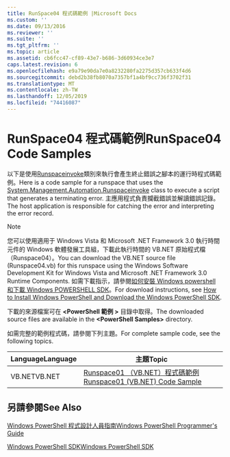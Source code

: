 ```yaml
---
title: RunSpace04 程式碼範例 |Microsoft Docs
ms.custom: ''
ms.date: 09/13/2016
ms.reviewer: ''
ms.suite: ''
ms.tgt_pltfrm: ''
ms.topic: article
ms.assetid: cb6fcc47-cf89-43e7-b686-3d60934ce3e7
caps.latest.revision: 6
ms.openlocfilehash: e9a79e90da7e0a8232280fa2275d357cb633f4d6
ms.sourcegitcommit: debd2b38fb8070a7357bf1a4bf9cc736f3702f31
ms.translationtype: MT
ms.contentlocale: zh-TW
ms.lasthandoff: 12/05/2019
ms.locfileid: "74416087"
---
```

# <a name="runspace04-code-samples"></a><span data-ttu-id="9c1c4-102">RunSpace04 程式碼範例</span><span class="sxs-lookup"><span data-stu-id="9c1c4-102">RunSpace04 Code Samples</span></span>

<span data-ttu-id="9c1c4-103">以下是使用[Runspaceinvoke](/dotnet/api/System.Management.Automation.RunspaceInvoke)類別來執行會產生終止錯誤之腳本的運行時程式碼範例。</span><span class="sxs-lookup"><span data-stu-id="9c1c4-103">Here is a code sample for a runspace that uses the [System.Management.Automation.Runspaceinvoke](/dotnet/api/System.Management.Automation.RunspaceInvoke) class to execute a script that generates a terminating error.</span></span> <span data-ttu-id="9c1c4-104">主應用程式負責攔截錯誤並解讀錯誤記錄。</span><span class="sxs-lookup"><span data-stu-id="9c1c4-104">The host application is responsible for catching the error and interpreting the error record.</span></span>

> [!NOTE]
> <span data-ttu-id="9c1c4-105">您可以使用適用于 Windows Vista 和 Microsoft .NET Framework 3.0 執行時間元件的 Windows 軟體發展工具組，下載此執行時間的 VB.NET 原始程式檔（Runspace04）。</span><span class="sxs-lookup"><span data-stu-id="9c1c4-105">You can download the VB.NET source file (Runspace04.vb) for this runspace using the Windows Software Development Kit for Windows Vista and Microsoft .NET Framework 3.0 Runtime Components.</span></span> <span data-ttu-id="9c1c4-106">如需下載指示，請參閱[如何安裝 Windows powershell 和下載 Windows POWERSHELL SDK](/powershell/scripting/developer/installing-the-windows-powershell-sdk)。</span><span class="sxs-lookup"><span data-stu-id="9c1c4-106">For download instructions, see [How to Install Windows PowerShell and Download the Windows PowerShell SDK](/powershell/scripting/developer/installing-the-windows-powershell-sdk).</span></span>
>
> <span data-ttu-id="9c1c4-107">下載的來源檔案可在 **\<PowerShell 範例 >** 目錄中取得。</span><span class="sxs-lookup"><span data-stu-id="9c1c4-107">The downloaded source files are available in the **\<PowerShell Samples>** directory.</span></span>

<span data-ttu-id="9c1c4-108">如需完整的範例程式碼，請參閱下列主題。</span><span class="sxs-lookup"><span data-stu-id="9c1c4-108">For complete sample code, see the following topics.</span></span>

|<span data-ttu-id="9c1c4-109">Language</span><span class="sxs-lookup"><span data-stu-id="9c1c4-109">Language</span></span>|<span data-ttu-id="9c1c4-110">主題</span><span class="sxs-lookup"><span data-stu-id="9c1c4-110">Topic</span></span>|
|--------------|-----------|
|<span data-ttu-id="9c1c4-111">VB.NET</span><span class="sxs-lookup"><span data-stu-id="9c1c4-111">VB.NET</span></span>|[<span data-ttu-id="9c1c4-112">Runspace01 （VB.NET）程式碼範例</span><span class="sxs-lookup"><span data-stu-id="9c1c4-112">Runspace01 (VB.NET) Code Sample</span></span>](./runspace01-vb-net-code-sample.md)|

## <a name="see-also"></a><span data-ttu-id="9c1c4-113">另請參閱</span><span class="sxs-lookup"><span data-stu-id="9c1c4-113">See Also</span></span>

[<span data-ttu-id="9c1c4-114">Windows PowerShell 程式設計人員指南</span><span class="sxs-lookup"><span data-stu-id="9c1c4-114">Windows PowerShell Programmer's Guide</span></span>](./windows-powershell-programmer-s-guide.md)

[<span data-ttu-id="9c1c4-115">Windows PowerShell SDK</span><span class="sxs-lookup"><span data-stu-id="9c1c4-115">Windows PowerShell SDK</span></span>](../windows-powershell-reference.md)
